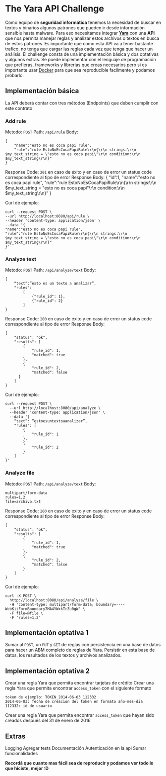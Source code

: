 # The Yara API Challenge

Como equipo de **seguridad informática** tenemos la necesidad de buscar en textos y binarios algunos patrones que pueden ir desde información sensible hasta malware. Para eso necesitamos integrar **[Yara](http://virustotal.github.io/yara/)** con una **API** que nos permita manejar reglas y analizar estos archivos o textos en busca de estos patrones.
Es importante que como esta API va a tener bastante trafico, no tenga que cargar las reglas cada vez que tenga que hacer un análisis.
El challenge consta de una implementación básica y dos optativas y algunos extras.
Se puede implementar con el lenguaje de programación que prefieras, frameworks y librerias que creas necesarios pero si es importante usar [Docker](https://www.docker.com/) para que sea reproducible facilmente y podamos probarlo.


## Implementación básica

La API deberá contar con tres métodos (Endpoints) que deben cumplir con este contrato

### Add rule
Metodo: `POST`
Path: `/api/rule`
Body:

    {
	    "name":"esto no es coca papi rule",
	    "rule":"rule EstoNoEsCocaPapiRule\r\n{\r\n strings:\r\n $my_text_string = \"esto no es coca papi\"\r\n condition:\r\n $my_text_string\r\n}"
    }

Response Code: `201` en caso de éxito y en caso de error un status code correspondiente al tipo de error
Response Body:
    {
	    “id”:1,
	    "name":"esto no es coca papi rule",
	    "rule":"rule EstoNoEsCocaPapiRule\r\n{\r\n strings:\r\n $my_text_string = \"esto no es coca papi\"\r\n condition:\r\n $my_text_string\r\n}"
    }
   
Curl de ejemplo:
   
    curl --request POST \
    --url http://localhost:8080/api/rule \
    --header 'content-type: application/json' \
    --data '{
    "name":"esto no es coca papi rule",
    "rule":"rule EstoNoEsCocaPapiRule\r\n{\r\n strings:\r\n $my_text_string = \"esto no es coca papi\"\r\n condition:\r\n $my_text_string\r\n}"
    }'

  ### Analyze text
Metodo: `POST`
Path: `/api/analyze/text`
Body:

    {
	    “text”:”esto es un texto a analizar”,
	    "rules": 
		    [
			    {"rule_id": 1},
			    {"rule_id": 2}
		    ]
    }
 Response Code: `200` en caso de éxito y en caso de error un status code correspondiente al tipo de error
 Response Body:

    {
		"status": "ok",
		"results": [
			{
				"rule_id": 1,
				"matched": true
			},
			{
				"rule_id": 2,
				"matched": false
		  }
		]
	}

   Curl de ejemplo:   

    curl --request POST \
      --url http://localhost:8080/api/analyze \
      --header 'content-type: application/json' \
      --data '{
    	“text”: ”estoesuntextoaanalizar”,
    	"rules": [
    		{
    			"rule_id": 1
    		},
    		{
    			"rule_id": 2
    		}
    	]
    }'

### Analyze file
Metodo: `POST`
Path: `/api/analyze/text`
Body:  

    multipart/form-data
    rules=1,2
    file=archivo.txt

 Response Code: `200` en caso de éxito y en caso de error un status code correspondiente al tipo de error
 Response Body:

    {
		"status": "ok",
		"results": [
			{
				"rule_id": 1,
				"matched": true
			},
			{
				"rule_id": 2,
				"matched": false
			}
		]
	}

Curl de ejemplo:

    curl -X POST \
      http://localhost:8080/api/analyze/file \
      -H 'content-type: multipart/form-data; boundary=----WebKitFormBoundary7MA4YWxkTrZu0gW' \
      -F file=@file \
      -F 'rules=1,2'

## Implementación optativa 1
Sumar al `POST`, un `PUT` y `GET` de reglas con persistencia en una base de datos para hacer un ABM completo de reglas de Yara.
Persistir en esta base de datos, los resultados de los textos y archivos analizados.

## Implementación optativa 2
Crear una regla Yara que permita encontrar tarjetas de crédito
Crear una regla Yara que permita encontrar `access_token` con el siguiente formato

    token de ejemplo: TOKEN_2014-06-03_112332
    2014-06-03: fecha de creacion del token en formato año-mes-dia
    112332: id de usuario

Crear una regla Yara que permita encontrar `access_token` que hayan sido creados después del 31 de enero de 2016

## Extras
Logging
Agregar tests
Documentación
Autenticación en la api
Sumar funcionalidades

**Recordá que cuanto mas fácil sea de reproducir y podamos ver todo lo que hiciste, mejor :D**


